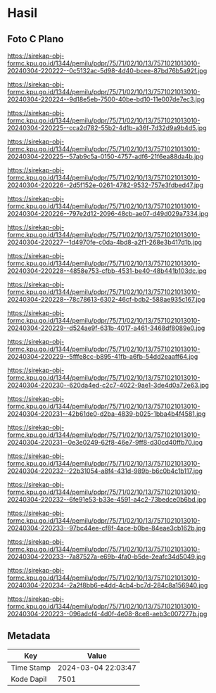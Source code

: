 # Hasil

## Foto C Plano

https://sirekap-obj-formc.kpu.go.id/1344/pemilu/pdpr/75/71/02/10/13/7571021013010-20240304-220222--0c5132ac-5d98-4d40-bcee-87bd76b5a92f.jpg

https://sirekap-obj-formc.kpu.go.id/1344/pemilu/pdpr/75/71/02/10/13/7571021013010-20240304-220224--9d18e5eb-7500-40be-bd10-11e007de7ec3.jpg

https://sirekap-obj-formc.kpu.go.id/1344/pemilu/pdpr/75/71/02/10/13/7571021013010-20240304-220225--cca2d782-55b2-4d1b-a36f-7d32d9a9b4d5.jpg

https://sirekap-obj-formc.kpu.go.id/1344/pemilu/pdpr/75/71/02/10/13/7571021013010-20240304-220225--57ab9c5a-0150-4757-adf6-21f6ea88da4b.jpg

https://sirekap-obj-formc.kpu.go.id/1344/pemilu/pdpr/75/71/02/10/13/7571021013010-20240304-220226--2d5f152e-0261-4782-9532-757e3fdbed47.jpg

https://sirekap-obj-formc.kpu.go.id/1344/pemilu/pdpr/75/71/02/10/13/7571021013010-20240304-220226--797e2d12-2096-48cb-ae07-d49d029a7334.jpg

https://sirekap-obj-formc.kpu.go.id/1344/pemilu/pdpr/75/71/02/10/13/7571021013010-20240304-220227--1d4970fe-c0da-4bd8-a2f1-268e3b417d1b.jpg

https://sirekap-obj-formc.kpu.go.id/1344/pemilu/pdpr/75/71/02/10/13/7571021013010-20240304-220228--4858e753-cfbb-4531-be40-48b441b103dc.jpg

https://sirekap-obj-formc.kpu.go.id/1344/pemilu/pdpr/75/71/02/10/13/7571021013010-20240304-220228--78c78613-6302-46cf-bdb2-588ae935c167.jpg

https://sirekap-obj-formc.kpu.go.id/1344/pemilu/pdpr/75/71/02/10/13/7571021013010-20240304-220229--d524ae9f-631b-4017-a461-3468df8089e0.jpg

https://sirekap-obj-formc.kpu.go.id/1344/pemilu/pdpr/75/71/02/10/13/7571021013010-20240304-220229--5fffe8cc-b895-41fb-a6fb-54dd2eaaff64.jpg

https://sirekap-obj-formc.kpu.go.id/1344/pemilu/pdpr/75/71/02/10/13/7571021013010-20240304-220230--620da4ed-c2c7-4022-9ae1-3de4d0a72e63.jpg

https://sirekap-obj-formc.kpu.go.id/1344/pemilu/pdpr/75/71/02/10/13/7571021013010-20240304-220231--42b61de0-d2ba-4839-b025-1bba4b4f4581.jpg

https://sirekap-obj-formc.kpu.go.id/1344/pemilu/pdpr/75/71/02/10/13/7571021013010-20240304-220231--0e3e0249-62f8-46e7-9ff8-d30cd40ffb70.jpg

https://sirekap-obj-formc.kpu.go.id/1344/pemilu/pdpr/75/71/02/10/13/7571021013010-20240304-220232--22b31054-a8f4-431d-989b-b6c0b4c1b117.jpg

https://sirekap-obj-formc.kpu.go.id/1344/pemilu/pdpr/75/71/02/10/13/7571021013010-20240304-220232--6fe91e53-b33e-4591-a4c2-73bedce0b6bd.jpg

https://sirekap-obj-formc.kpu.go.id/1344/pemilu/pdpr/75/71/02/10/13/7571021013010-20240304-220233--97bc44ee-cf8f-4ace-b0be-84eae3cb162b.jpg

https://sirekap-obj-formc.kpu.go.id/1344/pemilu/pdpr/75/71/02/10/13/7571021013010-20240304-220233--7a87527a-e69b-4fa0-b5de-2eafc34d5049.jpg

https://sirekap-obj-formc.kpu.go.id/1344/pemilu/pdpr/75/71/02/10/13/7571021013010-20240304-220234--2a2f8bb6-e4dd-4cb4-bc7d-284c8a156940.jpg

https://sirekap-obj-formc.kpu.go.id/1344/pemilu/pdpr/75/71/02/10/13/7571021013010-20240304-220223--096adcf4-4d0f-4e08-8ce8-aeb3c007277b.jpg


## Metadata

| Key        | Value               |
| ---------- | ------------------- |
| Time Stamp | 2024-03-04 22:03:47 |
| Kode Dapil | 7501                |



